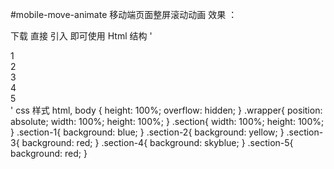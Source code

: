 #mobile-move-animate
移动端页面整屏滚动动画
效果 ：

下载 直接 引入  <script src="move.js"></script>  即可使用 
Html 结构
'<article class="wrapper">
  <section class="section-1 section">1</section>
  <section class="section-2 section">2</section>
  <section class="section-3 section">3</section>
  <section class="section-4 section">4</section>
  <section class="section-5 section">5</section>
</article>'
css 样式 
html, body {
      height: 100%;
      overflow: hidden;
    }
    .wrapper{
      position: absolute;
      width: 100%;
      height: 100%;
    }
    .section{
      width: 100%;
      height: 100%;
    }
    .section-1{
      background: blue;
    }
    .section-2{
      background: yellow;
    }
    .section-3{
      background: red;
    }
    .section-4{
      background: skyblue;
    }
    .section-5{
      background: red;
    }
